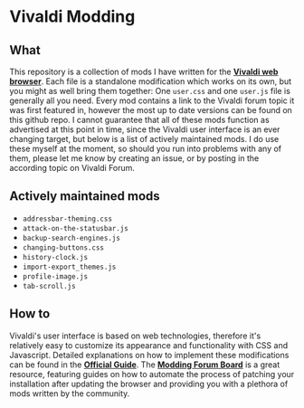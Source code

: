 # Vivaldi Modding

## What

This repository is a collection of mods I have written for the [**Vivaldi web browser**](https://vivaldi.com). Each file is a standalone modification which works on its own, but you might as well bring them together: One `user.css` and one `user.js` file is generally all you need. Every mod contains a link to the Vivaldi forum topic it was first featured in, however the most up to date versions can be found on this github repo. I cannot guarantee that all of these mods function as advertised at this point in time, since the Vivaldi user interface is an ever changing target, but below is a list of actively maintained mods. I do use these myself at the moment, so should you run into problems with any of them, please let me know by creating an issue, or by posting in the according topic on Vivaldi Forum.

## Actively maintained mods

* `addressbar-theming.css`
* `attack-on-the-statusbar.js`
* `backup-search-engines.js`
* `changing-buttons.css`
* `history-clock.js`
* `import-export_themes.js`
* `profile-image.js`
* `tab-scroll.js`

## How to

Vivaldi's user interface is based on web technologies, therefore it's relatively easy to customize its appearance and functionality with CSS and Javascript. Detailed explanations on how to implement these modifications can be found in the [**Official Guide**](https://forum.vivaldi.net/topic/10549/modding-vivaldi/40). The [**Modding Forum Board**](https://forum.vivaldi.net/category/52/modifications) is a great resource, featuring guides on how to automate the process of patching your installation after updating the browser and providing you with a plethora of mods written by the community.
